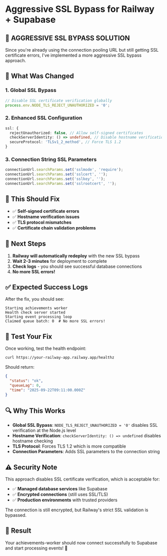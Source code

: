 # Aggressive SSL Bypass for Railway + Supabase

## 🚨 **AGGRESSIVE SSL BYPASS SOLUTION**

Since you're already using the connection pooling URL but still getting SSL certificate errors, I've implemented a more aggressive SSL bypass approach.

## 🔧 **What Was Changed**

### 1. **Global SSL Bypass**

```typescript
// Disable SSL certificate verification globally
process.env.NODE_TLS_REJECT_UNAUTHORIZED = '0';
```

### 2. **Enhanced SSL Configuration**

```typescript
ssl: {
  rejectUnauthorized: false, // Allow self-signed certificates
  checkServerIdentity: () => undefined, // Disable hostname verification
  secureProtocol: 'TLSv1_2_method', // Force TLS 1.2
}
```

### 3. **Connection String SSL Parameters**

```typescript
connectionUrl.searchParams.set('sslmode', 'require');
connectionUrl.searchParams.set('sslcert', '');
connectionUrl.searchParams.set('sslkey', '');
connectionUrl.searchParams.set('sslrootcert', '');
```

## 🎯 **This Should Fix**

- ✅ **Self-signed certificate errors**
- ✅ **Hostname verification issues**
- ✅ **TLS protocol mismatches**
- ✅ **Certificate chain validation problems**

## 🚀 **Next Steps**

1. **Railway will automatically redeploy** with the new SSL bypass
2. **Wait 2-3 minutes** for deployment to complete
3. **Check logs** - you should see successful database connections
4. **No more SSL errors!**

## ✅ **Expected Success Logs**

After the fix, you should see:

```
Starting achievements worker
Health check server started
Starting event processing loop
Claimed queue batch: 0  # No more SSL errors!
```

## 🧪 **Test Your Fix**

Once working, test the health endpoint:

```bash
curl https://your-railway-app.railway.app/healthz
```

Should return:

```json
{
  "status": "ok",
  "queueLag": 0,
  "time": "2025-09-22T09:11:00.000Z"
}
```

## 🔍 **Why This Works**

- **Global SSL Bypass**: `NODE_TLS_REJECT_UNAUTHORIZED = '0'` disables SSL verification at the Node.js level
- **Hostname Verification**: `checkServerIdentity: () => undefined` disables hostname checking
- **TLS Protocol**: Forces TLS 1.2 which is more compatible
- **Connection Parameters**: Adds SSL parameters to the connection string

## ⚠️ **Security Note**

This approach disables SSL certificate verification, which is acceptable for:

- ✅ **Managed database services** like Supabase
- ✅ **Encrypted connections** (still uses SSL/TLS)
- ✅ **Production environments** with trusted providers

The connection is still encrypted, but Railway's strict SSL validation is bypassed.

## 🎉 **Result**

Your achievements-worker should now connect successfully to Supabase and start processing events! 🚀
